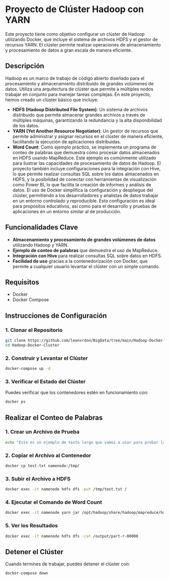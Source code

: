 # Proyecto de Clúster Hadoop con YARN
Este proyecto tiene como objetivo configurar un clúster de Hadoop utilizando Docker, que incluye el sistema de archivos HDFS y el gestor de recursos YARN. El clúster permite realizar operaciones de almacenamiento y procesamiento de datos a gran escala de manera eficiente. 
## Descripción
Hadoop es un marco de trabajo de código abierto diseñado para el procesamiento y almacenamiento distribuido de grandes volúmenes de datos. Utiliza una arquitectura de clúster que permite a múltiples nodos trabajar en conjunto para manejar tareas complejas. En este proyecto, hemos creado un clúster básico que incluye:
- **HDFS (Hadoop Distributed File System)**: Un sistema de archivos distribuido que permite almacenar grandes archivos a través de múltiples máquinas, garantizando la redundancia y la alta disponibilidad de los datos.
- **YARN (Yet Another Resource Negotiator)**: Un gestor de recursos que permite administrar y asignar recursos en el clúster de manera eficiente, facilitando la ejecución de aplicaciones distribuidas.
- **Word Count**: Como ejemplo práctico, se implementa un programa de conteo de palabras que demuestra cómo procesar datos almacenados en HDFS usando MapReduce. Este ejemplo es comúnmente utilizado para ilustrar las capacidades de procesamiento de datos de Hadoop.
El proyecto también incluye configuraciones para la integración con Hive, lo que permite realizar consultas SQL sobre los datos almacenados en HDFS, y la posibilidad de conectar con herramientas de visualización como Power BI, lo que facilita la creación de informes y análisis de datos.
El uso de Docker simplifica la configuración y despliegue del clúster, permitiendo a los desarrolladores y analistas de datos trabajar en un entorno controlado y reproducible. Esta configuración es ideal para propósitos educativos, así como para el desarrollo y pruebas de aplicaciones en un entorno similar al de producción.

## Funcionalidades Clave

- **Almacenamiento y procesamiento de grandes volúmenes de datos** utilizando Hadoop y YARN.
- **Ejemplo de conteo de palabras** que demuestra el uso de MapReduce.
- **Integración con Hive** para realizar consultas SQL sobre datos en HDFS.
- **Facilidad de uso** gracias a la contenedorización con Docker, que permite a cualquier usuario levantar el clúster con un simple comando.

## Requisitos

- Docker
- Docker Compose

## Instrucciones de Configuración
### 1. Clonar el Repositorio
```bash
git clone https://github.com/leonxrdon/BigData/tree/main/Hadoop-Docker-Cluster
cd Hadoop-Docker-Cluster
```
### 2. Construir y Levantar el Clúster
```bash
docker-compose up -d
```
### 3. Verificar el Estado del Clúster
Puedes verificar que los contenedores estén en funcionamiento con:
```bash
docker ps
```

## Realizar el Conteo de Palabras
### 1. Crear un Archivo de Prueba
```bash
echo "Este es un ejemplo de texto largo que vamos a usar para probar la funcionalidad de Word Count en Hadoop." > test.txt
```
### 2. Copiar el Archivo al Contenedor
```bash
docker cp test.txt namenode:/tmp/
```
### 3. Subir el Archivo a HDFS
```bash
docker exec -it namenode hdfs dfs -put /tmp/test.txt /
```
### 4. Ejecutar el Comando de Word Count
```bash
docker exec -it namenode yarn jar /opt/hadoop/share/hadoop/mapreduce/hadoop-mapreduce-examples-3.3.5.jar wordcount /test.txt /output
```
### 5. Ver los Resultados
```bash
docker exec -it namenode hdfs dfs -cat /output/part-r-00000
```
## Detener el Clúster
Cuando termines de trabajar, puedes detener el clúster con:
```bash
docker-compose down
```
